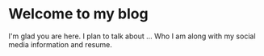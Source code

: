 # Welcome to my blog

I'm glad you are here. I plan to talk about ...
Who I am along with my social media information and resume.
